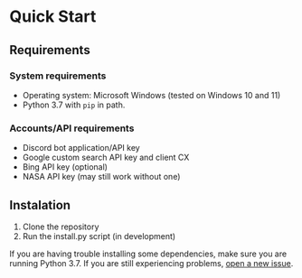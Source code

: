 # Quick Start


## Requirements

### System requirements
 - Operating system: Microsoft Windows (tested on Windows 10 and 11)
 - Python 3.7 with `pip` in path.

### Accounts/API requirements
 - Discord bot application/API key
 - Google custom search API key and client CX
 - Bing API key (optional)
 - NASA API key (may still work without one)


## Instalation
1. Clone the repository
2. Run the install.py script (in development)

If you are having trouble installing some dependencies, make
sure you are running Python 3.7. If you are still experiencing
problems, [open a new issue](https://github.com/speedbird2740/Omni/issues/new).